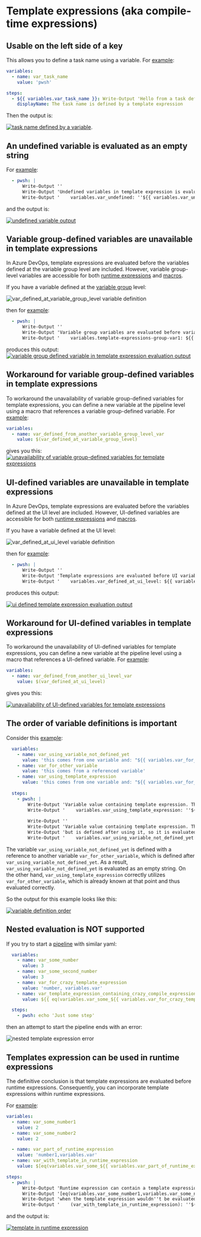 # Template expressions (aka compile-time expressions)

## Usable on the left side of a key

This allows you to define a task name using a variable. For [example](https://github.com/JakubLinhart/AzureDevOpsBattlefield/blob/9db84151d6a37aae91ebda190ad7ac7c662a51f7/pipelines/template-expressions.yml#L73):

```yaml
variables:
  - name: var_task_name
    value: 'pwsh'

steps:
  - ${{ variables.var_task_name }}: Write-Output 'Hello from a task defined by template expression.'
    displayName: The task name is defined by a template expression
```

Then the output is:

[![task name defined by a variable](images/template-expressions-variable-task-name-output.png)](https://dev.azure.com/linj/AzureDevOpsBattleground/_build/results?buildId=260&view=logs&j=0ab14b9f-e499-56d5-97b1-fd98b70ea339&t=bd5b3379-fc2b-58be-675b-6db955a3e723).

## An undefined variable is evaluated as an empty string

For [example](https://github.com/JakubLinhart/AzureDevOpsBattlefield/blob/9db84151d6a37aae91ebda190ad7ac7c662a51f7/pipelines/template-expressions.yml#L54):

```yaml
  - pwsh: |
      Write-Output ''
      Write-Output 'Undefined variables in template expression is evaluated to an empty string.'
      Write-Output '    variables.var_undefined: ''${{ variables.var_undefined }}'''
```

and the output is:

[![undefined variable output](images/template-expressions-undefined-variable-output.png)](https://dev.azure.com/linj/AzureDevOpsBattleground/_build/results?buildId=262&view=logs&j=0ab14b9f-e499-56d5-97b1-fd98b70ea339&t=5e8f27c5-64d0-5083-9c85-d2ff9773c863&l=22)

## Variable group-defined variables are unavailable in template expressions

In Azure DevOps, template expressions are evaluated before the variables defined at the variable group level are included. However, variable group-level variables are accessible for both [runtime expressions](/#runtime-expressions) and [macros](/#macros).

If you have a variable defined at the [variable group](https://dev.azure.com/linj/AzureDevOpsBattleground/_library?itemType=VariableGroups&view=VariableGroupView&variableGroupId=3&path=variable-group) level:

![var_defined_at_variable_group_level variable definition](images/template-expressions-variable-group-level-variables.png)

then for [example](https://github.com/JakubLinhart/AzureDevOpsBattlefield/blob/f2ba44cd745f4be313da7c487a057ac3a22e986a/pipelines/template-expressions.yml#L54-L56):

```yaml
  - pwsh: |
      Write-Output ''
      Write-Output 'Variable group variables are evaluated before variable groups are imported, so it is not possible to use them in template expressions directly.'
      Write-Output '    variables.template-expressions-group-var1: ${{ variables.var_defined_at_variable_group_level }}'
```

produces this output:
[![variable group defined variable in template expression evaluation output](images/template-expressions-variable-group-level-variables-output.png)](https://dev.azure.com/linj/AzureDevOpsBattleground/_build/results?buildId=447&view=logs&j=0ab14b9f-e499-56d5-97b1-fd98b70ea339&t=5e8f27c5-64d0-5083-9c85-d2ff9773c863&l=20)

## Workaround for variable group-defined variables in template expressions

To workaround the unavailability of variable group-defined variables for template expressions, you can define a new variable at the pipeline level using a macro that references a variable group-defined variable. For [example](https://github.com/JakubLinhart/AzureDevOpsBattlefield/blob/f2ba44cd745f4be313da7c487a057ac3a22e986a/pipelines/template-expressions.yml#L11-L12):

```yaml
variables:
  - name: var_defined_from_another_variable_group_level_var
    value: $(var_defined_at_variable_group_level)
```

gives you this:
[![unavailability of variable group-defined variables for template expressions](images/template-expressions-variable-group-level-variables-workaround-output.png)](https://dev.azure.com/linj/AzureDevOpsBattleground/_build/results?buildId=447&view=logs&j=0ab14b9f-e499-56d5-97b1-fd98b70ea339&t=5e8f27c5-64d0-5083-9c85-d2ff9773c863&l=23)


## UI-defined variables are unavailable in template expressions

In Azure DevOps, template expressions are evaluated before the variables defined at the UI level are included. However, UI-defined variables are accessible for both [runtime expressions](/#runtime-expressions) and [macros](/#macros).

If you have a variable defined at the UI level:

![var_defined_at_ui_level variable definition](images/template-expressions-ui-level-variables.png)

then for [example](https://github.com/JakubLinhart/AzureDevOpsBattlefield/blob/9db84151d6a37aae91ebda190ad7ac7c662a51f7/pipelines/template-expressions.yml#L51C82-L51C106):

```yaml
  - pwsh: |
      Write-Output ''
      Write-Output 'Template expressions are evaluated before UI variables are defined, so it is not possible to use them in template expressions.'
      Write-Output '    variables.var_defined_at_ui_level: ${{ variables.var_defined_at_ui_level }}'
```

produces this output:

[![ui defined template expression evaluation output](images/template-expressions-ui-level-variables-output.png)](https://dev.azure.com/linj/AzureDevOpsBattleground/_build/results?buildId=262&view=logs&j=0ab14b9f-e499-56d5-97b1-fd98b70ea339&t=5e8f27c5-64d0-5083-9c85-d2ff9773c863&l=19)

## Workaround for UI-defined variables in template expressions

To workaround the unavailability of UI-defined variables for template expressions, you can define a new variable at the pipeline level using a macro that references a UI-defined variable. For [example](https://github.com/JakubLinhart/AzureDevOpsBattlefield/blob/8be879741f688270d2eddf1837b2893f7b204675/pipelines/template-expressions.yml#L10-L11):

```yaml
variables:
  - name: var_defined_from_another_ui_level_var
    value: $(var_defined_at_ui_level)
```

gives you this:

[![unavailability of UI-defined variables for template expressions](images/template-expressions-ui-level-variables-workaround-output.png)](https://dev.azure.com/linj/AzureDevOpsBattleground/_build/results?buildId=368&view=logs&j=0ab14b9f-e499-56d5-97b1-fd98b70ea339&t=5e8f27c5-64d0-5083-9c85-d2ff9773c863&l=23)

## The order of variable definitions is important

Consider this [example](https://github.com/JakubLinhart/AzureDevOpsBattlefield/blob/fc5fe379579f4d57d2480141c362f6e8dfdf487b/pipelines/template-expressions.yml#L10-L15):

```yaml
  variables:
    - name: var_using_variable_not_defined_yet
      value: 'this comes from one variable and: "${{ variables.var_for_other_variable }}"'
    - name: var_for_other_variable
      value: 'this comes from a referenced variable'
    - name: var_using_template_expression
      value: 'this comes from one variable and: "${{ variables.var_for_other_variable }}"'
  
  steps:
    - pwsh: |
        Write-Output 'Variable value containing template expression. The referenced variable is put into "".'
        Write-Output '    variables.var_using_template_expression: ''${{ variables.var_using_template_expression }}'''
    
        Write-Output ''
        Write-Output 'Variable value containing template expression. The referenced variable is put into "",'
        Write-Output 'but is defined after using it, so it is evaluated to an empty string.'
        Write-Output '    variables.var_using_variable_not_defined_yet: ''${{ variables.var_using_variable_not_defined_yet }}'''
```

The variable `var_using_variable_not_defined_yet` is defined with a reference to another variable `var_for_other_variable`, which is defined after `var_using_variable_not_defined_yet`. As a result, `var_using_variable_not_defined_yet` is evaluated as an empty string. On the other hand, `var_using_template_expression` correctly utilizes `var_for_other_variable`, which is already known at that point and thus evaluated correctly.

So the output for this example looks like this:

[![variable definition order](images/template-expressions-definition-order-output.png)](https://dev.azure.com/linj/AzureDevOpsBattleground/_build/results?buildId=266&view=logs&j=0ab14b9f-e499-56d5-97b1-fd98b70ea339&t=5e8f27c5-64d0-5083-9c85-d2ff9773c863&l=12)

## Nested evaluation is NOT supported

If you try to start a [pipeline](https://github.com/JakubLinhart/AzureDevOpsBattlefield/blob/bffef5b3de5e94c85905867aaa2e757a8b0ea817/pipelines/template-expressions-nested-invalid.yml) with similar yaml:

```yaml
  variables:
    - name: var_some_number
      value: 3
    - name: var_some_second_number
      value: 3
    - name: var_for_crazy_template_expression
      value: 'number, variables.var'
    - name: var_template_expression_containing_crazy_compile_expression
      value: ${{ eq(variables.var_some_${{ variables.var_for_crazy_template_expression }}_some_second_number) }}

  steps:
    - pwsh: echo 'Just some step'
```

then an attempt to start the pipeline ends with an error:

![nested template expression error](images/template-expression-nested-error.png)

## Templates expression can be used in runtime expressions

The definitive conclusion is that template expressions are evaluated before runtime expressions. Consequently, you can incorporate template expressions within runtime expressions.

For [example](https://github.com/JakubLinhart/AzureDevOpsBattlefield/blob/2fb3752d3b0f4f915e0513c5b6b341e5a42d22dc/pipelines/template-expressions.yml#L67C14-L67C14):

```yaml
variables:
  - name: var_some_number1
    value: 2
  - name: var_some_number2
    value: 2

  - name: var_part_of_runtime_expression
    value: 'number1,variables.var'
  - name: var_with_template_in_runtime_expression
    value: $[eq(variables.var_some_${{ variables.var_part_of_runtime_expression }}_some_number2)]

steps:
  - pwsh: |
      Write-Output 'Runtime expression can contain a template expression. The template expression evaluates runtime expression body to:'
      Write-Output '[eq(variables.var_some_number1,variables.var_some_number2)] which evaluates correctly to ''True''. It would be evaluated to ''False'''
      Write-Output 'when the template expression wouldn''t be evaluated before the runtime expression.'
      Write-Output '    (var_with_template_in_runtime_expression): ''$(var_with_template_in_runtime_expression)'''
```

and the output is:

[![template in runtime expression](images/template-expressions-in-runtime-expression-output.png)](https://dev.azure.com/linj/AzureDevOpsBattleground/_build/results?buildId=273&view=logs&j=0ab14b9f-e499-56d5-97b1-fd98b70ea339&t=f064c65f-5d7b-5dd9-a2c0-b27c2b3dbefa&l=12)
